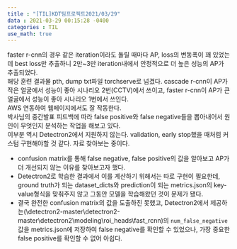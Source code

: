 ```yaml
---
title : "[TIL]KDT팀프로젝트2021/03/29"
data : 2021-03-29 00:15:28 -0400
categories : TIL
use_math: true
---
```

faster r-cnn의 경우 같은 iteration이라도 돌릴 때마다 AP, loss의 변동폭이 꽤 있었는데 best loss만 추출하니 2만~3만 iteration내에서 안정적으로 더 높은 성능의 AP가 추출되었다.  
해당 훈련 결과물 pth, dump txt파일 torchserve로 넘겼다. cascade r-cnn이 AP가 작은 얼굴에서 성능이 좋아 시나리오 2번(CCTV)에서 쓰이고, faster r-cnn이 AP가 큰 얼굴에서 성능이 좋아 시나리오 1번에서 쓰인다.  
AWS 연동하여 웹페이지에서도 잘 작동한다.  
박사님의 중간발표 피드백에 따라 false positive와 false negative들을 뽑아내어서 원인이 무엇인지 분석하는 작업을 해보고 있다.  
이부분 역시 Detectron2에서 지원하지 않는다. validation, early stop했을 때처럼 커스텀 구현해야할 것 같다. 자료 찾아보는 중이다.  
- confusion matrix를 통해 false negative, false positive의 값을 알아보고 AP가 더 개선되지 않는 이유를 찾아보고자 했다. 
- Detectron2로 학습한 결과에서 이를 계산하기 위해서는 따로 구현이 필요한데, ground truth가 되는 dataset_dicts와 prediction이 되는 metrics.json의 key-value형식을 맞춰주지 않고 그동안 모델을 학습해왔던 것이 문제가 됐다. 
- 결국 완전한 confusion matrix의 값을 도출하진 못했고, Detectron2에서 제공하는(\detectron2-master\detectron2-master\detectron2\modeling\roi_heads\fast_rcnn)의 `num_false_negative` 값을 metrics.json에 저장하여 false negative를 확인할 수 있었으나, 가장 중요한 false positive를 확인할 수 없어 아쉽다.